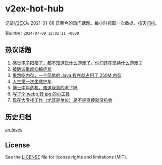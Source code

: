 # v2ex-hot-hub

 记录[V2EX](https://www.v2ex.com/)从 2021-01-06 日至今的热门话题。每小时抓取一次数据，按天[归档](archives)。

`更新时间：2024-07-09 12:02:11 +0800`

## 热议话题

1. [感觉电子阳痿了，都不知道玩什么游戏了，你们还在坚持什么游戏？](https://www.v2ex.com/t/1055652)
1. [被确诊重度抑郁症状](https://www.v2ex.com/t/1055690)
1. [果然吃内存，一个简单的 Java 程序就占用了 250M 内存](https://www.v2ex.com/t/1055770)
1. [人生第一次坐救护车](https://www.v2ex.com/t/1055782)
1. [博士中年危机，难道我真的老了吗](https://www.v2ex.com/t/1055830)
1. [写了个 webp 转 jpg 的小工具](https://www.v2ex.com/t/1055630)
1. [现在大专找工作（尤其是单位）是不是直接就没机会](https://www.v2ex.com/t/1055801)

## 历史归档

[archives](archives)

## License

See the [LICENSE](LICENSE) file for license rights and limitations (MIT).
